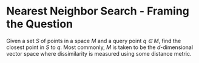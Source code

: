 # Nearest Neighbor Search - Framing the Question

Given a set _S_ of points in a space _M_ and a query point _q ∈ M_, find the closest
point in _S_ to _q_. Most commonly, _M_ is taken to be the _d_-dimensional vector space
where dissimilarity is measured using some distance metric.
